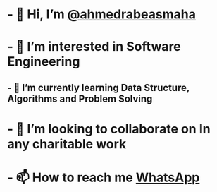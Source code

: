 # - 👋 Hi, I’m [@ahmedrabeasmaha](github.com/ahmedrabeasmaha?tab=repositories)
# - 👀 I’m interested in Software Engineering
## - 🌱 I’m currently learning Data Structure, Algorithms and Problem Solving
# - 💞️ I’m looking to collaborate on **In any charitable work**
# - 📫 How to reach me [WhatsApp](wa.me/+201556631000)

<!---
ahmedrabeasmaha/ahmedrabeasmaha is a ✨ special ✨ repository because its `README.md` (this file) appears on your GitHub profile.
You can click the Preview link to take a look at your changes.
--->
